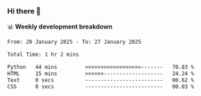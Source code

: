 ### Hi there 👋

<!--
**rajaahdjey/rajaahdjey** is a ✨ _special_ ✨ repository because its `README.md` (this file) appears on your GitHub profile.

Here are some ideas to get you started:

- 🔭 I’m currently working on ...
- 🌱 I’m currently learning ...
- 👯 I’m looking to collaborate on ...
- 🤔 I’m looking for help with ...
- 💬 Ask me about ...
- 📫 How to reach me: ...
- 😄 Pronouns: ...
- ⚡ Fun fact: ...
-->

📊 **Weekly development breakdown**
<!--START_SECTION:waka-->

```txt
From: 20 January 2025 - To: 27 January 2025

Total Time: 1 hr 2 mins

Python   44 mins         >>>>>>>>>>>>>>>>>>-------   70.83 %
HTML     15 mins         >>>>>>-------------------   24.24 %
Text     0 secs          -------------------------   00.62 %
CSS      0 secs          -------------------------   00.03 %
```

<!--END_SECTION:waka-->
